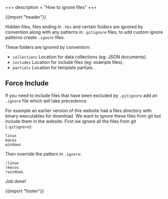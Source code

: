 +++
description = "How to ignore files"
+++

{{import "header"}}

Hidden files, files ending in `.hbs` and certain folders are ignored by convention along with any patterns in `.gitignore` files; to add custom ignore patterns create `.ignore` files.

These folders are ignored by convention:

* `collections` Location for data collections (eg: JSON documents).
* `includes` Location for include files (eg: example files).
* `partials` Location for template partials.

## Force Include

If you need to include files that have been excluded by `.gitignore` add an `.ignore` file which will take precedence.

For example an earlier version of this website had a files directory with binary executables for download. We want to ignore these files from git but include them in the website. First we ignore all the files from git (`.gitignore`):

```
linux
macos
windows
```

Then override the pattern in `.ignore`:

```
!linux
!macos
!windows
```

Job done!

{{import "footer"}}
